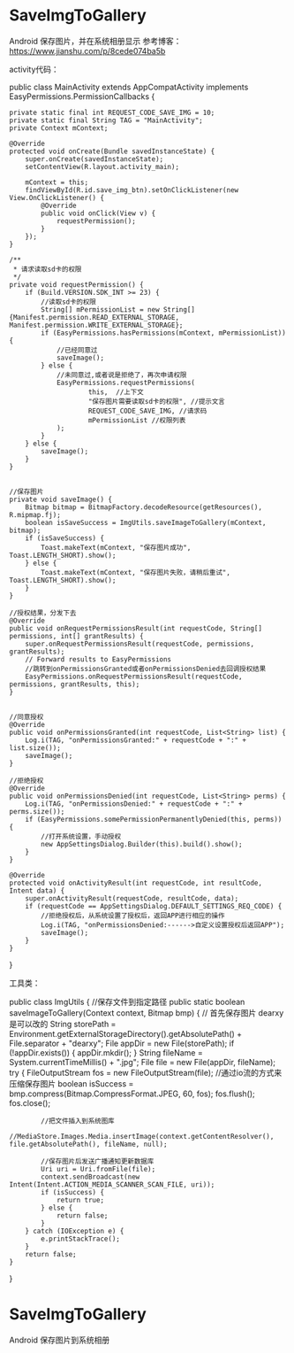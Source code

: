 # SaveImgToGallery
Android 保存图片，并在系统相册显示
参考博客：https://www.jianshu.com/p/8cede074ba5b

activity代码：

public class MainActivity extends AppCompatActivity implements EasyPermissions.PermissionCallbacks {

    private static final int REQUEST_CODE_SAVE_IMG = 10;
    private static final String TAG = "MainActivity";
    private Context mContext;

    @Override
    protected void onCreate(Bundle savedInstanceState) {
        super.onCreate(savedInstanceState);
        setContentView(R.layout.activity_main);

        mContext = this;
        findViewById(R.id.save_img_btn).setOnClickListener(new View.OnClickListener() {
            @Override
            public void onClick(View v) {
                requestPermission();
            }
        });
    }

    /**
     * 请求读取sd卡的权限
     */
    private void requestPermission() {
        if (Build.VERSION.SDK_INT >= 23) {
            //读取sd卡的权限
            String[] mPermissionList = new String[]{Manifest.permission.READ_EXTERNAL_STORAGE, Manifest.permission.WRITE_EXTERNAL_STORAGE};
            if (EasyPermissions.hasPermissions(mContext, mPermissionList)) {
                //已经同意过
                saveImage();
            } else {
                //未同意过,或者说是拒绝了，再次申请权限
                EasyPermissions.requestPermissions(
                        this,  //上下文
                        "保存图片需要读取sd卡的权限", //提示文言
                        REQUEST_CODE_SAVE_IMG, //请求码
                        mPermissionList //权限列表
                );
            }
        } else {
            saveImage();
        }
    }


    //保存图片
    private void saveImage() {
        Bitmap bitmap = BitmapFactory.decodeResource(getResources(), R.mipmap.fj);
        boolean isSaveSuccess = ImgUtils.saveImageToGallery(mContext, bitmap);
        if (isSaveSuccess) {
            Toast.makeText(mContext, "保存图片成功", Toast.LENGTH_SHORT).show();
        } else {
            Toast.makeText(mContext, "保存图片失败，请稍后重试", Toast.LENGTH_SHORT).show();
        }
    }

    //授权结果，分发下去
    @Override
    public void onRequestPermissionsResult(int requestCode, String[] permissions, int[] grantResults) {
        super.onRequestPermissionsResult(requestCode, permissions, grantResults);
        // Forward results to EasyPermissions
        //跳转到onPermissionsGranted或者onPermissionsDenied去回调授权结果
        EasyPermissions.onRequestPermissionsResult(requestCode, permissions, grantResults, this);
    }


    //同意授权
    @Override
    public void onPermissionsGranted(int requestCode, List<String> list) {
        Log.i(TAG, "onPermissionsGranted:" + requestCode + ":" + list.size());
        saveImage();
    }

    //拒绝授权
    @Override
    public void onPermissionsDenied(int requestCode, List<String> perms) {
        Log.i(TAG, "onPermissionsDenied:" + requestCode + ":" + perms.size());
        if (EasyPermissions.somePermissionPermanentlyDenied(this, perms)) {
            //打开系统设置，手动授权
            new AppSettingsDialog.Builder(this).build().show();
        }
    }

    @Override
    protected void onActivityResult(int requestCode, int resultCode, Intent data) {
        super.onActivityResult(requestCode, resultCode, data);
        if (requestCode == AppSettingsDialog.DEFAULT_SETTINGS_REQ_CODE) {
            //拒绝授权后，从系统设置了授权后，返回APP进行相应的操作
            Log.i(TAG, "onPermissionsDenied:------>自定义设置授权后返回APP");
            saveImage();
        }
    }
}


工具类：

public class ImgUtils {
    //保存文件到指定路径
    public static boolean saveImageToGallery(Context context, Bitmap bmp) {
        // 首先保存图片  dearxy是可以改的
        String storePath = Environment.getExternalStorageDirectory().getAbsolutePath() + File.separator + "dearxy";
        File appDir = new File(storePath);
        if (!appDir.exists()) {
            appDir.mkdir();
        }
        String fileName = System.currentTimeMillis() + ".jpg";
        File file = new File(appDir, fileName);
        try {
            FileOutputStream fos = new FileOutputStream(file);
            //通过io流的方式来压缩保存图片
            boolean isSuccess = bmp.compress(Bitmap.CompressFormat.JPEG, 60, fos);
            fos.flush();
            fos.close();

            //把文件插入到系统图库
            //MediaStore.Images.Media.insertImage(context.getContentResolver(), file.getAbsolutePath(), fileName, null);

            //保存图片后发送广播通知更新数据库
            Uri uri = Uri.fromFile(file);
            context.sendBroadcast(new Intent(Intent.ACTION_MEDIA_SCANNER_SCAN_FILE, uri));
            if (isSuccess) {
                return true;
            } else {
                return false;
            }
        } catch (IOException e) {
            e.printStackTrace();
        }
        return false;
    }
}

# SaveImgToGallery
Android 保存图片到系统相册
